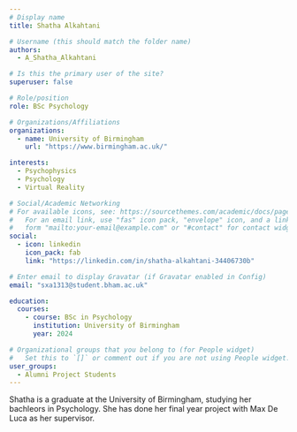 ```yaml
---
# Display name
title: Shatha Alkahtani

# Username (this should match the folder name)
authors:
  - A_Shatha_Alkahtani

# Is this the primary user of the site?
superuser: false

# Role/position
role: BSc Psychology

# Organizations/Affiliations
organizations:
  - name: University of Birmingham
    url: "https://www.birmingham.ac.uk/"

interests:
  - Psychophysics
  - Psychology
  - Virtual Reality

# Social/Academic Networking
# For available icons, see: https://sourcethemes.com/academic/docs/page-builder/#icons
#   For an email link, use "fas" icon pack, "envelope" icon, and a link in the
#   form "mailto:your-email@example.com" or "#contact" for contact widget.
social:
  - icon: linkedin
    icon_pack: fab
    link: "https://linkedin.com/in/shatha-alkahtani-34406730b"

# Enter email to display Gravatar (if Gravatar enabled in Config)
email: "sxa1313@student.bham.ac.uk"

education:
  courses:
    - course: BSc in Psychology
      institution: University of Birmingham
      year: 2024

# Organizational groups that you belong to (for People widget)
#   Set this to `[]` or comment out if you are not using People widget.
user_groups:
  - Alumni Project Students
---
```


Shatha is a graduate at the University of Birmingham, studying her bachleors in Psychology. She has done her final year project with Max De Luca as her supervisor.

